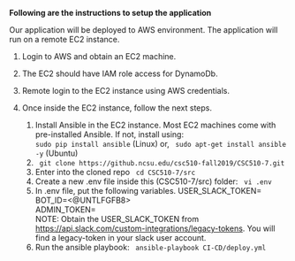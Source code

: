 **Following are the instructions to setup the application**

Our application will be deployed to AWS environment. The application will run on a remote EC2 instance. 
1. Login to AWS and obtain an EC2 machine. 
2. The EC2 should have IAM role access for DynamoDb. 
2. Remote login to the EC2 instance using AWS credentials. 

3. Once inside the EC2 instance, follow the next steps.
    1. Install Ansible in the EC2 instance. Most EC2 machines come with pre-installed Ansible. If not, install using:<br>
    ``` sudo pip install ansible ``` (Linux) or,
    ``` sudo apt-get install ansible -y``` (Ubuntu)
    1. ``` git clone https://github.ncsu.edu/csc510-fall2019/CSC510-7.git```
    2. Enter into the cloned repo
    ``` cd CSC510-7/src```
    3. Create a new .env file inside this (CSC510-7/src) folder:
    ``` vi .env```
    4. In .env file, put the following variables.
        USER_SLACK_TOKEN=<br>
        BOT_ID=<@UNTLFGFB8><br>
        ADMIN_TOKEN=<br>
    NOTE: Obtain the USER_SLACK_TOKEN from https://api.slack.com/custom-integrations/legacy-tokens. You will find a legacy-token
    in your slack user account. 
    4. Run the ansible playbook:
    ``` ansible-playbook CI-CD/deploy.yml```

